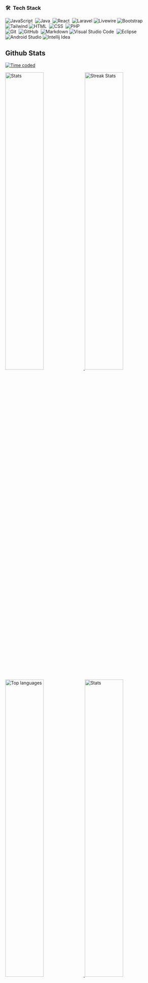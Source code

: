 ### 🛠 &nbsp;Tech Stack

![JavaScript](https://img.shields.io/badge/-JavaScript-05122A?style=flat&logo=javascript)&nbsp;
![Java](https://img.shields.io/badge/-Java-05122A?style=flat&logo=Java&logoColor=FFA518)&nbsp;
![React](https://img.shields.io/badge/-React-05122A?style=flat&logo=react)&nbsp;
![Laravel](https://img.shields.io/badge/Laravel-black?style=flat&logo=laravel&logoColor=white&labelColor=clear)
![Livewire](https://img.shields.io/badge/Livewire-black?style=flat&logo=livewire&logoColor=white&labelColor=clear)
![Bootstrap](https://img.shields.io/badge/-Bootstrap-05122A?style=flat&logo=bootstrap&logoColor=563D7C)\
![Tailwind](https://img.shields.io/badge/Tailwind-blue?style=flat&logo=tailwind%20css&logoColor=%2306B6D4&labelColor=%23563D7C&color=%23563D7C)
![HTML](https://img.shields.io/badge/-HTML-05122A?style=flat&logo=HTML5)&nbsp;
![CSS](https://img.shields.io/badge/-CSS-05122A?style=flat&logo=CSS3&logoColor=1572B6)&nbsp;
![PHP](https://img.shields.io/badge/PHP-black?style=flat&logo=php&logoColor=white&labelColor=clear)\
![Git](https://img.shields.io/badge/-Git-05122A?style=flat&logo=git)&nbsp;
![GitHub](https://img.shields.io/badge/-GitHub-05122A?style=flat&logo=github)&nbsp;
![Markdown](https://img.shields.io/badge/-Markdown-05122A?style=flat&logo=markdown)
![Visual Studio Code](https://img.shields.io/badge/-Visual%20Studio%20Code-05122A?style=flat&logo=visual-studio-code&logoColor=007ACC)&nbsp;
![Eclipse](https://img.shields.io/badge/-Eclipse-05122A?style=flat&logo=eclipse-ide&logoColor=2C2255)
![Android Studio](https://img.shields.io/badge/Android-transparent?style=flat&logo=android-studio&logoColor=white&labelColor=clear)
![Intellij Idea](https://img.shields.io/badge/Intellij-black?style=flat&logo=intellij-idea&logoColor=white&labelColor=clear)



<a><h2>Github Stats</h2></a>
[![Time coded](https://wakatime.com/badge/user/ce7596db-5b47-4a1b-9aec-666df69403f8.svg)](https://wakatime.com/@ce7596db-5b47-4a1b-9aec-666df69403f8)

<div>
    <a href="https://github.com/George-Okumu">
        <img width="49%" alt="Stats" src="https://github-readme-stats.vercel.app/api?&count_private=true&username=George-Okumu&theme=onedark&custom_title=George+Okumu&hide_border=true&show_icons=true&rank_icon=percentile"/>
    </a>
    <a href="https://github.com/George-Okumu">
        <img width="49%" alt="Streak Stats" src="https://github-readme-streak-stats.herokuapp.com/?user=George-Okumu&theme=soft-green&hide_border=true&mode=weekly"/>
    </a>
</div>

<div>
 <a href="https://github.com/George-Okumu">
        <img width="49%" alt="Top languages" src="https://github-readme-stats.vercel.app/api/top-langs/?username=George-Okumu&layout=donut&show_icons=true&theme=onedark&hide_border=true"/>
    </a>
    
<a href="https://wakatime.com/@george_okumu">
        <img width="49%" alt="Stats" src="https://github-readme-stats.vercel.app/api/wakatime?username=george_okumu&theme=onedark&hide_border=true&custom_title=Hours+Spent+Last+7+days"/>
    </a>
</div>

<a><h2>🤝🏻 &nbsp;Let's Connect in</h2></a>

[<img align="left" alt="linked-in" src="https://img.shields.io/badge/linkedin-%230077B5.svg?&style=for-the-badge&logo=linkedin&logoColor=white&labelColor=green&color=green" />](https://www.linkedin.com/in/george-okumu-378997195/)

[<img align="left" alt="medium" src="https://img.shields.io/badge/medium-%2312100E.svg?&style=for-the-badge&logo=medium&logoColor=green" />](https://medium.com/@george-okumu) 

[<img align="left" alt="twitter" src="https://img.shields.io/badge/twitter-%231DA1F2.svg?&style=for-the-badge&logo=twitter&logoColor=white&labelColor=green&color=green" />](https://twitter.com/InnocentOkumu2)





